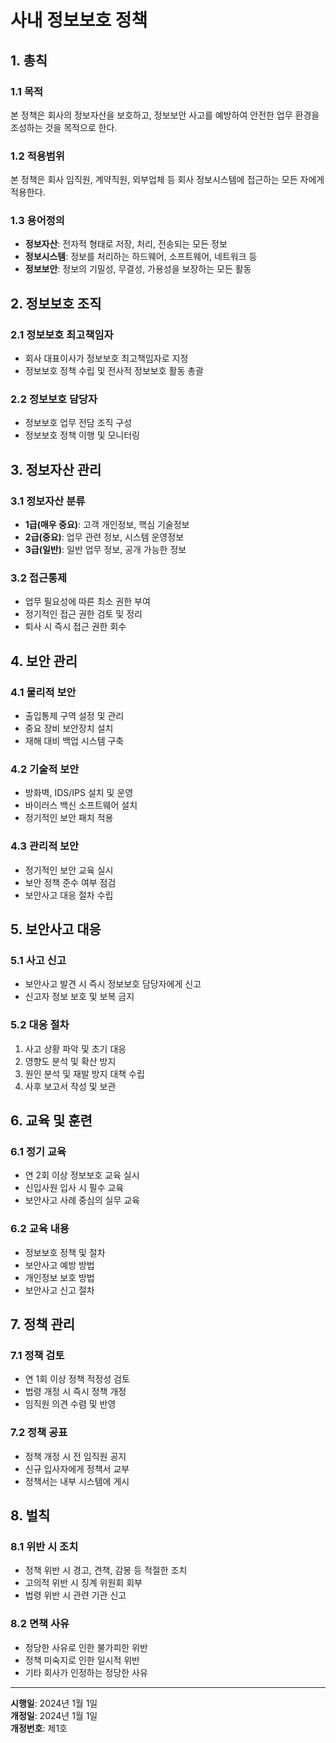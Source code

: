 # 사내 정보보호 정책

## 1. 총칙

### 1.1 목적
본 정책은 회사의 정보자산을 보호하고, 정보보안 사고를 예방하여 안전한 업무 환경을 조성하는 것을 목적으로 한다.

### 1.2 적용범위
본 정책은 회사 임직원, 계약직원, 외부업체 등 회사 정보시스템에 접근하는 모든 자에게 적용한다.

### 1.3 용어정의
- **정보자산**: 전자적 형태로 저장, 처리, 전송되는 모든 정보
- **정보시스템**: 정보를 처리하는 하드웨어, 소프트웨어, 네트워크 등
- **정보보안**: 정보의 기밀성, 무결성, 가용성을 보장하는 모든 활동

## 2. 정보보호 조직

### 2.1 정보보호 최고책임자
- 회사 대표이사가 정보보호 최고책임자로 지정
- 정보보호 정책 수립 및 전사적 정보보호 활동 총괄

### 2.2 정보보호 담당자
- 정보보호 업무 전담 조직 구성
- 정보보호 정책 이행 및 모니터링

## 3. 정보자산 관리

### 3.1 정보자산 분류
- **1급(매우 중요)**: 고객 개인정보, 핵심 기술정보
- **2급(중요)**: 업무 관련 정보, 시스템 운영정보
- **3급(일반)**: 일반 업무 정보, 공개 가능한 정보

### 3.2 접근통제
- 업무 필요성에 따른 최소 권한 부여
- 정기적인 접근 권한 검토 및 정리
- 퇴사 시 즉시 접근 권한 회수

## 4. 보안 관리

### 4.1 물리적 보안
- 출입통제 구역 설정 및 관리
- 중요 장비 보안장치 설치
- 재해 대비 백업 시스템 구축

### 4.2 기술적 보안
- 방화벽, IDS/IPS 설치 및 운영
- 바이러스 백신 소프트웨어 설치
- 정기적인 보안 패치 적용

### 4.3 관리적 보안
- 정기적인 보안 교육 실시
- 보안 정책 준수 여부 점검
- 보안사고 대응 절차 수립

## 5. 보안사고 대응

### 5.1 사고 신고
- 보안사고 발견 시 즉시 정보보호 담당자에게 신고
- 신고자 정보 보호 및 보복 금지

### 5.2 대응 절차
1. 사고 상황 파악 및 초기 대응
2. 영향도 분석 및 확산 방지
3. 원인 분석 및 재발 방지 대책 수립
4. 사후 보고서 작성 및 보관

## 6. 교육 및 훈련

### 6.1 정기 교육
- 연 2회 이상 정보보호 교육 실시
- 신입사원 입사 시 필수 교육
- 보안사고 사례 중심의 실무 교육

### 6.2 교육 내용
- 정보보호 정책 및 절차
- 보안사고 예방 방법
- 개인정보 보호 방법
- 보안사고 신고 절차

## 7. 정책 관리

### 7.1 정책 검토
- 연 1회 이상 정책 적정성 검토
- 법령 개정 시 즉시 정책 개정
- 임직원 의견 수렴 및 반영

### 7.2 정책 공표
- 정책 개정 시 전 임직원 공지
- 신규 입사자에게 정책서 교부
- 정책서는 내부 시스템에 게시

## 8. 벌칙

### 8.1 위반 시 조치
- 정책 위반 시 경고, 견책, 감봉 등 적절한 조치
- 고의적 위반 시 징계 위원회 회부
- 법령 위반 시 관련 기관 신고

### 8.2 면책 사유
- 정당한 사유로 인한 불가피한 위반
- 정책 미숙지로 인한 일시적 위반
- 기타 회사가 인정하는 정당한 사유

---

**시행일**: 2024년 1월 1일  
**개정일**: 2024년 1월 1일  
**개정번호**: 제1호
